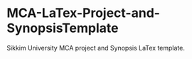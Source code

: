 # MCA-LaTex-Project-and-SynopsisTemplate
Sikkim University MCA project and Synopsis LaTex template.

